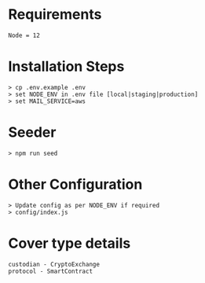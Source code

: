 # Requirements
    Node = 12

# Installation Steps
    > cp .env.example .env
    > set NODE_ENV in .env file [local|staging|production]
    > set MAIL_SERVICE=aws
    
# Seeder
    > npm run seed

# Other Configuration
    > Update config as per NODE_ENV if required
    > config/index.js


# Cover type details
    custodian - CryptoExchange
    protocol - SmartContract